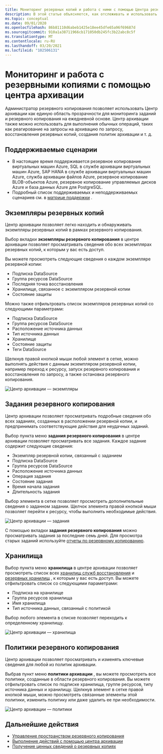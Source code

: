```yaml
---
title: Мониторинг резервных копий и работа с ними с помощью Центра резервного копирования
description: В этой статье объясняется, как отслеживать и использовать резервные копии в масштабе с помощью центра архивации.
ms.topic: conceptual
ms.date: 09/01/2020
ms.openlocfilehash: 86b81110d6abeb1425e18ee45dfe65a96f69687d
ms.sourcegitcommit: 910a1a38711966cb171050db245fc3b22abc8c5f
ms.translationtype: MT
ms.contentlocale: ru-RU
ms.lasthandoff: 03/20/2021
ms.locfileid: "102506131"
---
```

# <a name="monitor-and-operate-backups-using-backup-center"></a>Мониторинг и работа с резервными копиями с помощью центра архивации

Администратор резервного копирования позволяет использовать Центр архивации как единую область прозрачности для мониторинга заданий и резервного копирования на ежедневной основе. Центр архивации также можно использовать для выполнения обычных операций, таких как реагирование на запросы на архивацию по запросу, восстановления резервных копий, создания политик архивации и т. д.

## <a name="supported-scenarios"></a>Поддерживаемые сценарии

* В настоящее время поддерживается резервное копирование виртуальных машин Azure, SQL в службе архивации виртуальных машин Azure, SAP HANA в службе архивации виртуальных машин Azure, служба архивации файлов Azure, резервное копирование BLOB-объектов Azure, резервное копирование управляемых дисков Azure и база данных Azure для PostgreSQL.
* Подробный список поддерживаемых и неподдерживаемых сценариев см. в [матрице поддержки](backup-center-support-matrix.md) .

## <a name="backup-instances"></a>Экземпляры резервных копий

Центр архивации позволяет легко находить и обнаруживать экземпляры резервных копий в рамках резервного копирования.

Выбор вкладки **экземпляры резервного копирования** в центре архивации позволяет просматривать сведения обо всех экземплярах резервных копий, к которым у вас есть доступ.

 Вы можете просмотреть следующие сведения о каждом экземпляре резервной копии:

* Подписка DataSource
* Группа ресурсов DataSource
* Последняя точка восстановления
* Хранилище, связанное с экземпляром резервной копии
* Состояние защиты

 Можно также отфильтровать список экземпляров резервных копий со следующими параметрами:

* Подписка DataSource
* Группа ресурсов DataSource
* Расположение источника данных
* Тип источника данных
* Хранилище
* Состояние защиты
* Теги DataSource

Щелкнув правой кнопкой мыши любой элемент в сетке, можно выполнять действия с данным экземпляром резервной копии, например переход к ресурсу, запуск резервного копирования и восстановления по запросу, а также остановка резервного копирования.

![Центр архивации — экземпляры](./media/backup-center-monitor-operate/backup-center-instances.png)

## <a name="backup-jobs"></a>Задания резервного копирования

Центр архивации позволяет просматривать подробные сведения обо всех заданиях, созданных в расположении резервной копии, и предпринимать соответствующие действия для неудачных заданий.

Выбор пункта меню **задания резервного копирования** в центре архивации позволяет просматривать все задания. Каждое задание содержит следующие сведения:

* Экземпляр резервной копии, связанный с заданием
* Подписка DataSource
* Группа ресурсов DataSource
* Расположение источника данных
* Операция задания
* Состояние задания
* Время начала задания
* Длительность задания

Выбор элемента в сетке позволяет просмотреть дополнительные сведения о заданном задании. Щелчок элемента правой кнопкой мыши позволяет перейти к ресурсу, чтобы выполнить необходимые действия.

![Центр архивации — задания](./media/backup-center-monitor-operate/backup-center-jobs.png)

С помощью вкладки **задания резервного копирования** можно просматривать задания за последние семь дней. Для просмотра старых заданий используйте [отчеты по резервному копированию](backup-center-obtain-insights.md).

## <a name="vaults"></a>Хранилища

Выбор пункта меню **хранилища** в центре архивации позволяет просмотреть список всех [хранилищ служб восстановления](backup-azure-recovery-services-vault-overview.md) и [резервных хранилищ](backup-vault-overview.md) , к которым у вас есть доступ. Вы можете отфильтровать список со следующими параметрами:

* Подписка на хранилище
* Группа ресурсов хранилища
* Имя хранилища
* Тип источника данных, связанный с политикой

Выбор любого элемента в списке позволяет переходить к определенному хранилищу.

![Центр архивации — хранилища](./media/backup-center-monitor-operate/backup-center-vaults.png)

## <a name="backup-policies"></a>Политики резервного копирования

Центр архивации позволяет просматривать и изменять ключевые сведения для любой из политик архивации.

Выбрав пункт меню **политики архивации** , вы можете просмотреть все политики, созданные в области резервного копирования. Вы можете отфильтровать список по подписке хранилища, группе ресурсов, типу источника данных и хранилищу. Щелкнув элемент в сетке правой кнопкой мыши, можно просмотреть связанные элементы этой политики, изменить политику или даже удалить ее при необходимости.

![Центр архивации — политики](./media/backup-center-monitor-operate/backup-center-policies.png)

## <a name="next-steps"></a>Дальнейшие действия

* [Управление пространством резервного копирования](backup-center-govern-environment.md)
* [Выполнение действий с помощью центра архивации](backup-center-actions.md)
* [Получение ценных сведений о резервных копиях](backup-center-obtain-insights.md)
